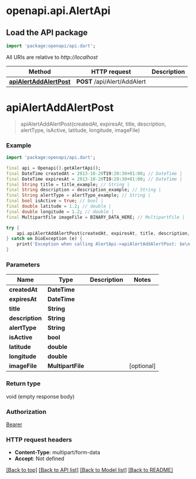 # openapi.api.AlertApi

## Load the API package
```dart
import 'package:openapi/api.dart';
```

All URIs are relative to *http://localhost*

Method | HTTP request | Description
------------- | ------------- | -------------
[**apiAlertAddAlertPost**](AlertApi.md#apialertaddalertpost) | **POST** /api/Alert/AddAlert | 


# **apiAlertAddAlertPost**
> apiAlertAddAlertPost(createdAt, expiresAt, title, description, alertType, isActive, latitude, longitude, imageFile)



### Example
```dart
import 'package:openapi/api.dart';

final api = Openapi().getAlertApi();
final DateTime createdAt = 2013-10-20T19:20:30+01:00; // DateTime | 
final DateTime expiresAt = 2013-10-20T19:20:30+01:00; // DateTime | 
final String title = title_example; // String | 
final String description = description_example; // String | 
final String alertType = alertType_example; // String | 
final bool isActive = true; // bool | 
final double latitude = 1.2; // double | 
final double longitude = 1.2; // double | 
final MultipartFile imageFile = BINARY_DATA_HERE; // MultipartFile | 

try {
    api.apiAlertAddAlertPost(createdAt, expiresAt, title, description, alertType, isActive, latitude, longitude, imageFile);
} catch on DioException (e) {
    print('Exception when calling AlertApi->apiAlertAddAlertPost: $e\n');
}
```

### Parameters

Name | Type | Description  | Notes
------------- | ------------- | ------------- | -------------
 **createdAt** | **DateTime**|  | 
 **expiresAt** | **DateTime**|  | 
 **title** | **String**|  | 
 **description** | **String**|  | 
 **alertType** | **String**|  | 
 **isActive** | **bool**|  | 
 **latitude** | **double**|  | 
 **longitude** | **double**|  | 
 **imageFile** | **MultipartFile**|  | [optional] 

### Return type

void (empty response body)

### Authorization

[Bearer](../README.md#Bearer)

### HTTP request headers

 - **Content-Type**: multipart/form-data
 - **Accept**: Not defined

[[Back to top]](#) [[Back to API list]](../README.md#documentation-for-api-endpoints) [[Back to Model list]](../README.md#documentation-for-models) [[Back to README]](../README.md)

